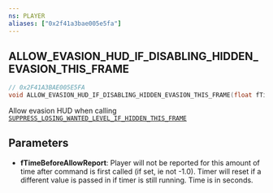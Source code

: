 ```yaml
---
ns: PLAYER
aliases: ["0x2f41a3bae005e5fa"]
---
```

## ALLOW_EVASION_HUD_IF_DISABLING_HIDDEN_EVASION_THIS_FRAME

```c
// 0x2F41A3BAE005E5FA
void ALLOW_EVASION_HUD_IF_DISABLING_HIDDEN_EVASION_THIS_FRAME(float fTimeBeforeAllowReport);
```

Allow evasion HUD when calling [`SUPPRESS_LOSING_WANTED_LEVEL_IF_HIDDEN_THIS_FRAME`](#_0x4669B3ED80F24B4E)


## Parameters
* **fTimeBeforeAllowReport**: Player will not be reported for this amount of time after command is first called (if set, ie not -1.0). Timer will reset if a different value is passed in if timer is still running. Time is in seconds.

